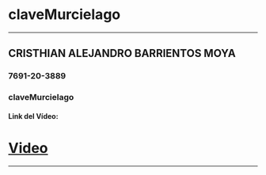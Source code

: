 # claveMurcielago
---
## CRISTHIAN ALEJANDRO BARRIENTOS MOYA
### 7691-20-3889
### claveMurcielago
#### Link del Vídeo:
# [Video]( https://drive.google.com/file/d/1ZX1VWVCIhbbvU1sdVU2RXycBvmE7xWtK/view?usp=sharing "Video")
---
